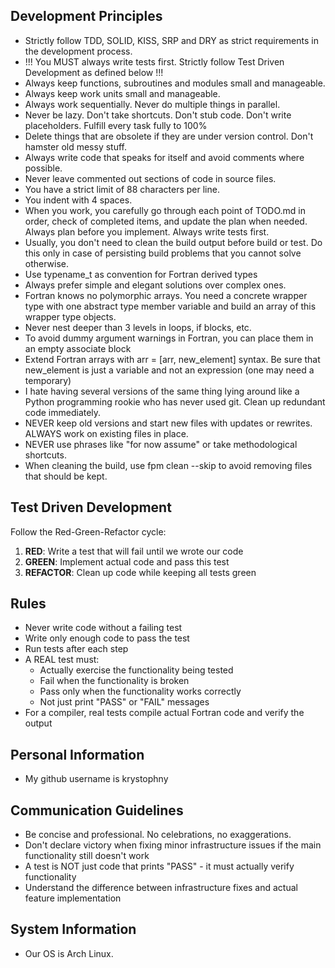 ## Development Principles

- Strictly follow TDD, SOLID, KISS, SRP and DRY as strict requirements in the development process.
- !!! You MUST always write tests first. Strictly follow Test Driven Development as defined below !!!
- Always keep functions, subroutines and modules small and manageable.
- Always keep work units small and manageable.
- Always work sequentially. Never do multiple things in parallel.
- Never be lazy. Don't take shortcuts. Don't stub code. Don't write placeholders. Fulfill every task fully to 100%
- Delete things that are obsolete if they are under version control. Don't hamster old messy stuff.
- Always write code that speaks for itself and avoid comments where possible.
- Never leave commented out sections of code in source files.
- You have a strict limit of 88 characters per line. 
- You indent with 4 spaces.
- When you work, you carefully go through each point of TODO.md in order, check of completed items, and update the plan when needed. Always plan before you implement. Always write tests first.
- Usually, you don't need to clean the build output before build or test. Do this only in case of persisting build problems that you cannot solve otherwise.
- Use typename_t as convention for Fortran derived types
- Always prefer simple and elegant solutions over complex ones.
- Fortran knows no polymorphic arrays. You need a concrete wrapper type with one abstract type member variable and build an array of this wrapper type objects.
- Never nest deeper than 3 levels in loops, if blocks, etc.
- To avoid dummy argument warnings in Fortran, you can place them in an empty associate block
- Extend Fortran arrays with arr = [arr, new_element] syntax. Be sure that new_element is just a variable and not an expression (one may need a temporary)
- I hate having several versions of the same thing lying around like a Python programming rookie who has never used git. Clean up redundant code immediately.
- NEVER keep old versions and start new files with updates or rewrites. ALWAYS work on existing files in place.
- NEVER use phrases like "for now assume" or take methodological shortcuts.
- When cleaning the build, use fpm clean --skip to avoid removing files that should be kept.

## Test Driven Development

Follow the Red-Green-Refactor cycle:

1. **RED**: Write a test that will fail until we wrote our code
2. **GREEN**: Implement actual code and pass this test  
3. **REFACTOR**: Clean up code while keeping all tests green

## Rules
- Never write code without a failing test
- Write only enough code to pass the test
- Run tests after each step
- A REAL test must:
  - Actually exercise the functionality being tested
  - Fail when the functionality is broken
  - Pass only when the functionality works correctly
  - Not just print "PASS" or "FAIL" messages
- For a compiler, real tests compile actual Fortran code and verify the output

## Personal Information

- My github username is krystophny

## Communication Guidelines

- Be concise and professional. No celebrations, no exaggerations.
- Don't declare victory when fixing minor infrastructure issues if the main functionality still doesn't work
- A test is NOT just code that prints "PASS" - it must actually verify functionality
- Understand the difference between infrastructure fixes and actual feature implementation

## System Information

- Our OS is Arch Linux.
